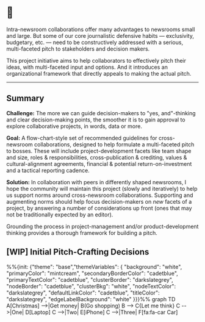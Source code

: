 # 👋

Intra-newsroom collaborations offer many advantages to newsrooms small and large.  But some of our core journalistic defensive habits — exclusivity, budgetary, etc. — need to be constructively addressed with a serious, multi-faceted pitch to stakeholders and decision makers.

This project initiative aims to help collaborators to effectively pitch their ideas, with multi-faceted input and options.  And it introduces an organizational framework that directly appeals to making the actual pitch.

---

## Summary

**Challenge:**  The more we can guide decision-makers to "yes, and"-thinking and clear decision-making points, the smoother it is to gain approval to explore collaborative projects, in words, data or more.

**Goal:**  A flow-chart-style set of recommended guidelines for cross-newsroom collaborations, designed to help formulate a multi-faceted pitch to bosses.  These will include project-development facets like team shape and size, roles & responsibilities, cross-publication & crediting, values & cultural-alignment agreements, financial & potential return-on-investment and a tactical reporting cadence.

**Solution:** In collaboration with peers in differently shaped newsrooms, I hope the community will maintain this project (slowly and iteratively) to help us support norms around cross-newsroom collaborations.  Supporting and augmenting norms should help focus decision-makers on _new_ facets of a project, by answering a number of considerations up front (ones that may not be traditionally expected by an editor).

Grounding the process in project-management and/or product-development thinking provides a thorough framework for building a pitch.

## [WIP] Initial Pitch-Crafting Decisions

<div class="mermaid">
%%{init: {"theme": "base","themeVariables": { "background": "white", "primaryColor": "mintcream", "secondaryBorderColor": "cadetblue", "primaryTextColor": "cadetblue", "clusterBorder": "darkslategrey", "nodeBorder": "cadetblue", "clusterBkg": "white", "nodeTextColor": "darkslategrey", "defaultLinkColor": "cadetblue", "titleColor": "darkslategrey", "edgeLabelBackground": "white" }}}%%
graph TD
  A[Christmas] -->|Get money| B(Go shopping)
  B --> C{Let me think}
  C -->|One| D[Laptop]
  C -->|Two| E[iPhone]
  C -->|Three| F[fa:fa-car Car]
</div>